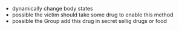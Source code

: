 - dynamically change body states
 - possible the victim should take some drug to enable this method
  - possible the Group add this drug in secret sellig drugs or food
